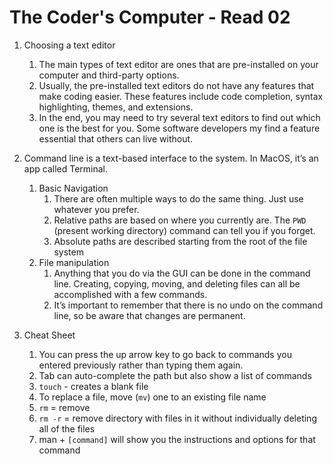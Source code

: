# The Coder's Computer - Read 02

1. Choosing a text editor

    1. The main types of text editor are ones that are pre-installed on your computer and third-party options.
    2. Usually, the pre-installed text editors do not have any features that make coding easier. These features include code completion, syntax highlighting, themes, and extensions.
    3. In the end, you may need to try several text editors to find out which one is the best for you. Some software developers my find a feature essential that others can live without.

2. Command line is a text-based interface to the system. In MacOS, it’s an app called Terminal.
    1. Basic Navigation
        1. There are often multiple ways to do the same thing. Just use whatever you prefer.
        2. Relative paths are based on where you currently are. The `PWD` (present working directory) command can tell you if you forget.
        3. Absolute paths are described starting from the root of the file system
    2. File manipulation
        1. Anything that you do via the GUI can be done in the command line. Creating, copying, moving, and deleting files can all be accomplished with a few commands. 
        2. It’s important to remember that there is no undo on the command line, so be aware that changes are permanent.

3. Cheat Sheet
    1. You can press the up arrow key to go back to commands you entered previously rather than typing them again.
    3. Tab can auto-complete the path but also show a list of commands
    4. `touch` - creates a blank file
    5. To replace a file, move (`mv`) one to an existing file name
    6. `rm` = remove
    7. `rm -r` = remove directory with files in it without individually deleting all of the files
    8. man + `[command]`  will show you the instructions and options for that command
